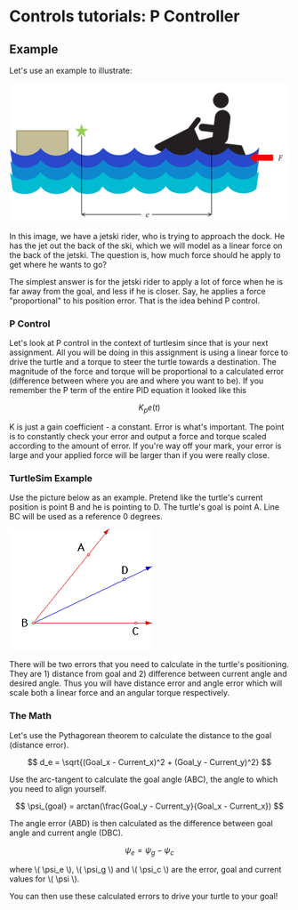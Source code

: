 # Controls tutorials: P Controller

## Example
Let's use an example to illustrate:

![jetski.png](figures/jetski.png)

In this image, we have a jetski rider, who is trying to approach the dock. He has the jet out the back of the ski, which we will model as a linear force on the back of the jetski. The question is, how much force should he apply to get where he wants to go?

The simplest answer is for the jetski rider to apply a lot of force when he is far away from the goal, and less if he is closer. Say, he applies a force "proportional" to his position error. That is the idea behind P control.

### P Control

Let's look at P control in the context of turtlesim since that is your next assignment. All you will be doing in this assignment is using a linear force to drive the turtle and a torque to steer the turtle towards a destination. The magnitude of the force and torque will be proportional to a calculated error (difference between where you are and where you want to be). If you remember the P term of the entire PID equation it looked like this <math> t </math>

$$K_p e(t)$$

K is just a gain coefficient - a constant. Error is what's important. The point is to constantly check your error and output a force and torque scaled according to the amount of error. If you're way off your mark, your error is large and your applied force will be larger than if you were really close.

### TurtleSim Example

Use the picture below as an example. Pretend like the turtle's current position is point B and he is pointing to D. The turtle's goal is point A. Line BC will be used as a reference 0 degrees.

![angle.png](figures/Angle.png)

There will be two errors that you need to calculate in the turtle's positioning. They are 1) distance from goal and 2) difference between current angle and desired angle. Thus you will have distance error and angle error which will scale both a linear force and an angular torque respectively.

### The Math

Let's use the Pythagorean theorem to calculate the distance to the goal (distance error).

$$ d_e = \sqrt{(Goal_x - Current_x)^2 + (Goal_y - Current_y)^2} $$

Use the arc-tangent to calculate the goal angle (ABC), the angle to which you need to align yourself.

$$ \psi_{goal} = arctan(\frac{Goal_y - Current_y}{Goal_x - Current_x}) $$

The angle error (ABD) is then calculated as the difference between goal angle and current angle (DBC).

$$ \psi_e=\psi_g-\psi_c $$

where \\( \psi_e \\), \\( \psi_g \\) and \\( \psi_c \\) are the error, goal and current values for \\( \psi \\).

You can then use these calculated errors to drive your turtle to your goal!
